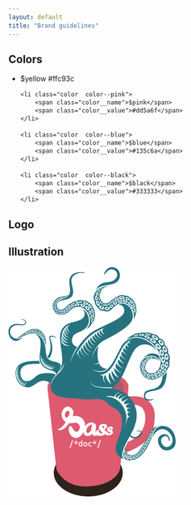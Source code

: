 ```yaml
---
layout: default
title: "Brand guidelines"
---
```


## Colors

<ul class="colors">
    <li class="color  color--yellow">
        <span class="color__name">$yellow</span>
        <span class="color__value">#ffc93c</span>
    </li>

    <li class="color  color--pink">
        <span class="color__name">$pink</span>
        <span class="color__value">#dd5a6f</span>
    </li>

    <li class="color  color--blue">
        <span class="color__name">$blue</span>
        <span class="color__value">#135c6a</span>
    </li>

    <li class="color  color--black">
        <span class="color__name">$black</span>
        <span class="color__value">#333333</span>
    </li>
</ul>

## Logo


## Illustration

![PNG Logo](/assets/images/illustration.png)
